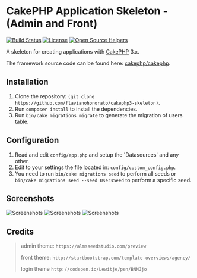 
# CakePHP Application Skeleton - (Admin and Front)

[![Build Status](https://img.shields.io/travis/cakephp/app/master.svg?style=flat-square)](https://travis-ci.org/cakephp/app)
[![License](https://img.shields.io/packagist/l/cakephp/app.svg?style=flat-square)](https://packagist.org/packages/cakephp/app)
[![Open Source Helpers](https://www.codetriage.com/flavianohonorato/cakephp3-skeleton/badges/users.svg)](https://www.codetriage.com/flavianohonorato/cakephp3-skeleton)

A skeleton for creating applications with [CakePHP](http://cakephp.org) 3.x.

The framework source code can be found here: [cakephp/cakephp](https://github.com/cakephp/cakephp).

## Installation

1. Clone the repository: `(git clone https://github.com/flavianohonorato/cakephp3-skeleton)`.
2. Run `composer install` to install the dependencies.
3. Run `bin/cake migrations migrate` to generate the migration of users table.


## Configuration

1. Read and edit `config/app.php` and setup the 'Datasources' and any other.
2. Edit to your settings the file located in: `config/custom_config.php`.
3. You need to run `bin/cake migrations seed` to perform all seeds or `bin/cake migrations seed --seed UsersSeed` to perform a specific seed.

## Screenshots
![Screenshots](https://raw.github.com/flavianohonorato/cakephp3-skeleton/master/login.png)
![Screenshots](https://raw.github.com/flavianohonorato/cakephp3-skeleton/master/dashboard.png)
![Screenshots](https://raw.github.com/flavianohonorato/cakephp3-skeleton/master/front.png)

## Credits
> admin theme: `https://almsaeedstudio.com/preview`
> 
> front theme: `http://startbootstrap.com/template-overviews/agency/`
>
> login theme `http://codepen.io/Lewitje/pen/BNNJjo`




